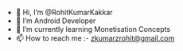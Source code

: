 - 👋 Hi, I’m @RohitKumarKakkar
- 👀 I’m Android Developer
- 🌱 I’m currently learning Monetisation Concepts
- 📫 How to reach me :- zkumarzrohit@gmail.com

<!---
RohitKumarKakkar/RohitKumarKakkar is a ✨ special ✨ repository because its `README.md` (this file) appears on your GitHub profile.
You can click the Preview link to take a look at your changes.
--->
